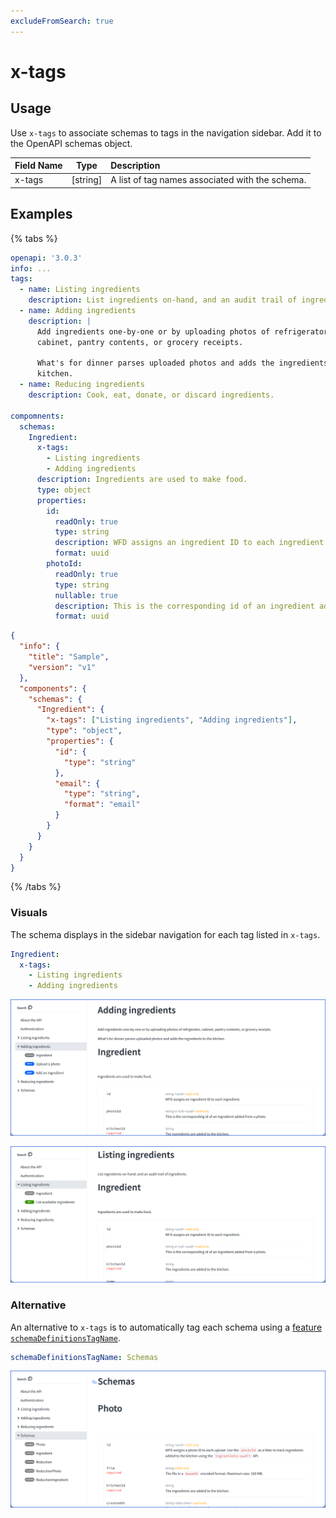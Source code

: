 ```yaml
---
excludeFromSearch: true
---
```


# x-tags

## Usage

Use `x-tags` to associate schemas to tags in the navigation sidebar. Add it to the OpenAPI schemas object.

| Field Name |   Type   | Description                                     |
| :--------- | :------: | :---------------------------------------------- |
| x-tags     | [string] | A list of tag names associated with the schema. |

## Examples
{% tabs %}
```yaml YAML
openapi: '3.0.3'
info: ...
tags:
  - name: Listing ingredients
    description: List ingredients on-hand, and an audit trail of ingredients.
  - name: Adding ingredients
    description: |
      Add ingredients one-by-one or by uploading photos of refrigerator,
      cabinet, pantry contents, or grocery receipts.

      What's for dinner parses uploaded photos and adds the ingredients to the
      kitchen.
  - name: Reducing ingredients
    description: Cook, eat, donate, or discard ingredients.

compomnents:
  schemas:
    Ingredient:
      x-tags:
        - Listing ingredients
        - Adding ingredients
      description: Ingredients are used to make food.
      type: object
      properties:
        id:
          readOnly: true
          type: string
          description: WFD assigns an ingredient ID to each ingredient.
          format: uuid
        photoId:
          readOnly: true
          type: string
          nullable: true
          description: This is the corresponding id of an ingredient added from a photo.
          format: uuid
```
```json
{
  "info": {
    "title": "Sample",
    "version": "v1"
  },
  "components": {
    "schemas": {
      "Ingredient": {
        "x-tags": ["Listing ingredients", "Adding ingredients"],
        "type": "object",
        "properties": {
          "id": {
            "type": "string"
          },
          "email": {
            "type": "string",
            "format": "email"
          }
        }
      }
    }
  }
}
```
{% /tabs %}
### Visuals

The schema displays in the sidebar navigation for each tag listed in `x-tags`.

```yaml
Ingredient:
  x-tags:
    - Listing ingredients
    - Adding ingredients
```

![schema with x-tags](./images/x-tags-1.png)

![schema with x-tags](./images/x-tags-2.png)

### Alternative

An alternative to `x-tags` is to automatically tag each schema using a [feature `schemaDefinitionsTagName`](../../api-reference-docs/configuration/functionality.md).

```yaml
schemaDefinitionsTagName: Schemas
```

![schema with schemaDefinitionsTagName](./images/x-tags-3.png)
